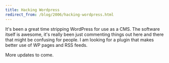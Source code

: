 ```yaml
---
title: Hacking Wordpress
redirect_from: /blog/2006/hacking-wordpress.html
---
```


It's been a great time stripping WordPress for use as a CMS. The software
itself is awesome, it's really been just commenting things out here and there
that might be confusing for people. I am looking for a plugin that makes
better use of WP pages and RSS feeds.

More updates to come.
